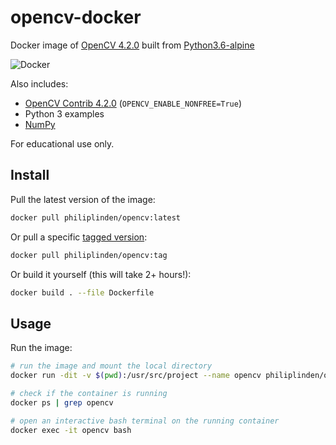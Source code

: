 # opencv-docker

Docker image of [OpenCV 4.2.0](https://github.com/opencv/opencv/releases/tag/4.2.0) built from [Python3.6-alpine](https://hub.docker.com/_/python)

![Docker](https://github.com/philiplinden/opencv-docker/workflows/Docker/badge.svg)

Also includes:

- [OpenCV Contrib 4.2.0](https://github.com/opencv/opencv_contrib/releases/tag/4.2.0) (`OPENCV_ENABLE_NONFREE=True`)
- Python 3 examples
- [NumPy](https://numpy.org/)

For educational use only.

## Install

Pull the latest version of the image:

```bash
docker pull philiplinden/opencv:latest
```

Or pull a specific [tagged version](https://github.com/philiplinden/opencv-docker/tags):

```bash
docker pull philiplinden/opencv:tag
```

Or build it yourself (this will take 2+ hours!):

```bash
docker build . --file Dockerfile
```

## Usage

Run the image:

```bash
# run the image and mount the local directory
docker run -dit -v $(pwd):/usr/src/project --name opencv philiplinden/opencv

# check if the container is running
docker ps | grep opencv

# open an interactive bash terminal on the running container
docker exec -it opencv bash
```
